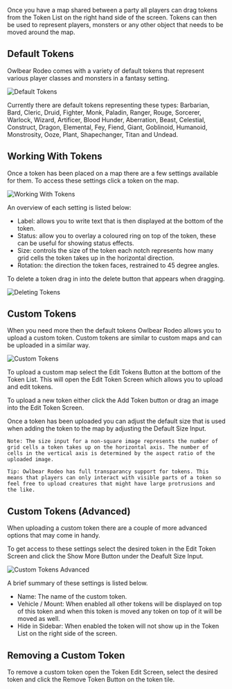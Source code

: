 Once you have a map shared between a party all players can drag tokens from the Token List on the right hand side of the screen. Tokens can then be used to represent players, monsters or any other object that needs to be moved around the map.

## Default Tokens

Owlbear Rodeo comes with a variety of default tokens that represent various player classes and monsters in a fantasy setting.

![Default Tokens](defaultTokens)

Currently there are default tokens representing these types: Barbarian, Bard, Cleric, Druid, Fighter, Monk, Paladin, Ranger, Rouge, Sorcerer, Warlock, Wizard, Artificer, Blood Hunder, Aberration, Beast, Celestial, Construct, Dragon, Elemental, Fey, Fiend, Giant, Goblinoid, Humanoid, Monstrosity, Ooze, Plant, Shapechanger, Titan and Undead.

## Working With Tokens

Once a token has been placed on a map there are a few settings available for them. To access these settings click a token on the map.

![Working With Tokens](workingWithTokens)

An overview of each setting is listed below:

- Label: allows you to write text that is then displayed at the bottom of the token.
- Status: allow you to overlay a coloured ring on top of the token, these can be useful for showing status effects.
- Size: controls the size of the token each notch represents how many grid cells the token takes up in the horizontal direction.
- Rotation: the direction the token faces, restrained to 45 degree angles.

To delete a token drag in into the delete button that appears when dragging.

![Deleting Tokens](deletingTokens)

## Custom Tokens

When you need more then the default tokens Owlbear Rodeo allows you to upload a custom token. Custom tokens are similar to custom maps and can be uploaded in a similar way.

![Custom Tokens](customTokens)

To upload a custom map select the Edit Tokens Button at the bottom of the Token List. This will open the Edit Token Screen which allows you to upload and edit tokens.

To upload a new token either click the Add Token button or drag an image into the Edit Token Screen.

Once a token has been uploaded you can adjust the default size that is used when adding the token to the map by adjusting the Default Size Input.

`Note: The size input for a non-square image represents the number of grid cells a token takes up on the horizontal axis. The number of cells in the vertical axis is determined by the aspect ratio of the uploaded image.`

`Tip: Owlbear Rodeo has full transparancy support for tokens. This means that players can only interact with visible parts of a token so feel free to upload creatures that might have large protrusions and the like.`

## Custom Tokens (Advanced)

When uploading a custom token there are a couple of more advanced options that may come in handy.

To get access to these settings select the desired token in the Edit Token Screen and click the Show More Button under the Deafult Size Input.

![Custom Tokens Advanced](customTokensAdvanced)

A brief summary of these settings is listed below.

- Name: The name of the custom token.
- Vehicle / Mount: When enabled all other tokens will be displayed on top of this token and when this token is moved any token on top of it will be moved as well.
- Hide in Sidebar: When enabled the token will not show up in the Token List on the right side of the screen.

## Removing a Custom Token

To remove a custom token open the Token Edit Screen, select the desired token and click the Remove Token Button on the token tile.

